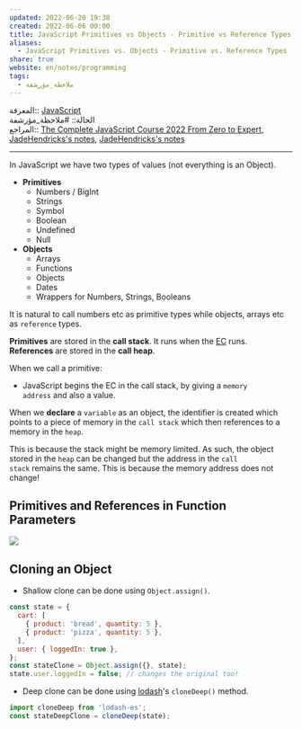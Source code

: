 ```yaml
---  
updated: 2022-06-20 19:38  
created: 2022-06-06 00:00  
title: JavaScript Primitives vs Objects - Primitive vs Reference Types  
aliases:  
  - JavaScript Primitives vs. Objects - Primitive vs. Reference Types  
share: true  
website: en/notes/programming  
tags:  
  - ملاحظة_مؤرشفة  
---  
```

  
  
المعرفة:: [JavaScript](JavaScript)  
الحالة:: #ملاحظة_مؤرشفة  
المراجع:: [The Complete JavaScript Course 2022 From Zero to Expert](The%20Complete%20JavaScript%20Course%202022%20From%20Zero%20to%20Expert), [JadeHendricks's notes](https://github.com/syahshiimi/second-brain/blob/a6bbf926dc6a391717c005c47e7f5b6a5e9327d9/05%20Learning/00%20JavaScript/202107101935%20JavaScript%20Data%20Types.md), [JadeHendricks's notes](https://github.com/JadeHendricks/the-complete-javascript-course-2019/blob/9f805e5d4e3ca73a628eb2b51d22690928ec565c/How%20Javascript%20Works/How%20Javascript%20Works.txt)  
  
---  
  
In JavaScript we have two types of values (not everything is an Object).  
  
- **Primitives**  
  - Numbers / BigInt  
  - Strings  
  - Symbol  
  - Boolean  
  - Undefined  
  - Null  
- **Objects**  
  - Arrays  
  - Functions  
  - Objects  
  - Dates  
  - Wrappers for Numbers, Strings, Booleans  
  
It is natural to call numbers etc as primitive types while objects, arrays etc as `reference` types.  
  
**Primitives** are stored in the **call stack**. It runs when the [EC](,%20JavaScript%20Execution%20Context%20and%20Call%20Stack#Execution%20Context%20In%20Detail) runs. **References** are stored in the **call heap**.  
  
When we call a primitive:  
  
- JavaScript begins the EC in the call stack, by giving a `memory address` and also a value.  
  
When we **declare** a `variable` as an object, the identifier is created which points to a piece of memory in the `call stack` which then references to a memory in the `heap`.  
  
This is because the stack might be memory limited. As such, the object stored in the `heap` can be changed but the address in the `call stack` remains the same. This is because the memory address does not change!  
  
## Primitives and References in Function Parameters  
  
![](,%20JavaScript%20Functions#How%20passing%20function%20arguments%20work)  
  
## Cloning an Object  
  
- Shallow clone can be done using `Object.assign()`.  
  
```js  
const state = {  
  cart: [  
    { product: 'bread', quantity: 5 },  
    { product: 'pizza', quantity: 5 },  
  ],  
  user: { loggedIn: true },  
};  
const stateClone = Object.assign({}, state);  
state.user.loggedIn = false; // changes the original too!  
```  
  
- Deep clone can be done using [lodash](https://lodash.com/)'s `cloneDeep()` method.  
```js  
import cloneDeep from 'lodash-es';  
const stateDeepClone = cloneDeep(state);  
```  
